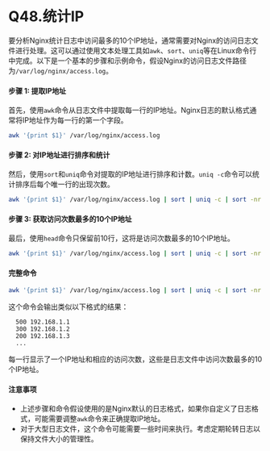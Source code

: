 # Q48.统计IP

要分析Nginx统计日志中访问最多的10个IP地址，通常需要对Nginx的访问日志文件进行处理。这可以通过使用文本处理工具如`awk`、`sort`、`uniq`等在Linux命令行中完成。以下是一个基本的步骤和示例命令，假设Nginx的访问日志文件路径为`/var/log/nginx/access.log`。

#### 步骤 1: 提取IP地址

首先，使用`awk`命令从日志文件中提取每一行的IP地址。Nginx日志的默认格式通常将IP地址作为每一行的第一个字段。

```bash
awk '{print $1}' /var/log/nginx/access.log
```

#### 步骤 2: 对IP地址进行排序和统计

然后，使用`sort`和`uniq`命令对提取的IP地址进行排序和计数。`uniq -c`命令可以统计排序后每个唯一行的出现次数。

```bash
awk '{print $1}' /var/log/nginx/access.log | sort | uniq -c | sort -nr
```

#### 步骤 3: 获取访问次数最多的10个IP地址

最后，使用`head`命令只保留前10行，这将是访问次数最多的10个IP地址。

```bash
awk '{print $1}' /var/log/nginx/access.log | sort | uniq -c | sort -nr | head -n 10
```

#### 完整命令

```bash
awk '{print $1}' /var/log/nginx/access.log | sort | uniq -c | sort -nr | head -n 10
```

这个命令会输出类似以下格式的结果：

```
  500 192.168.1.1
  300 192.168.1.2
  200 192.168.1.3
  ...
```

每一行显示了一个IP地址和相应的访问次数，这些是日志文件中访问次数最多的10个IP地址。

#### 注意事项

- 上述步骤和命令假设使用的是Nginx默认的日志格式，如果你自定义了日志格式，可能需要调整`awk`命令来正确提取IP地址。
- 对于大型日志文件，这个命令可能需要一些时间来执行。考虑定期轮转日志以保持文件大小的管理性。
